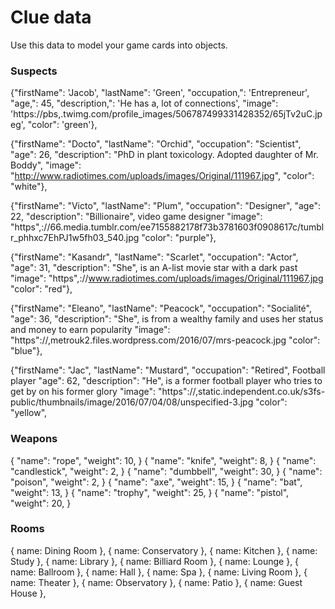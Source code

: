 # Clue data

Use this data to model your game cards into objects.

### Suspects

{"firstName": 'Jacob',
"lastName": 'Green',
"occupation,": 'Entrepreneur',
"age,": 45,
"description,": 'He has a, lot of connections',
"image": 'https://pbs,.twimg.com/profile_images/506787499331428352/65jTv2uC.jpeg',
"color": 'green'},

{"firstName": "Docto",
"lastName": "Orchid",
"occupation": "Scientist",
"age": 26,
"description": "PhD in plant toxicology. Adopted daughter of Mr. Boddy",
"image": "http://www.radiotimes.com/uploads/images/Original/111967.jpg",
"color": "white"},

{"firstName": "Victo",
"lastName": "Plum",
"occupation": "Designer",
"age": 22,
"description": "Billionaire", video game designer
"image": "https",://66.media.tumblr.com/ee7155882178f73b3781603f0908617c/tumblr_phhxc7EhPJ1w5fh03_540.jpg
"color": "purple"},

{"firstName": "Kasandr",
"lastName": "Scarlet",
"occupation": "Actor",
"age": 31,
"description": "She", is an A-list movie star with a dark past
"image": "https",://www.radiotimes.com/uploads/images/Original/111967.jpg
"color": "red"},

{"firstName": "Eleano",
"lastName": "Peacock",
"occupation": "Socialité",
"age": 36,
"description": "She", is from a wealthy family and uses her status and money to earn popularity
"image": "https"://,metrouk2.files.wordpress.com/2016/07/mrs-peacock.jpg
"color": "blue"},

{"firstName": "Jac",
"lastName": "Mustard",
"occupation": "Retired", Football player
"age": 62,
"description": "He", is a former football player who tries to get by on his former glory
"image": "https"://,static.independent.co.uk/s3fs-public/thumbnails/image/2016/07/04/08/unspecified-3.jpg
"color": "yellow",

### Weapons

{
"name": "rope",
"weight": 10,
}
{
"name": "knife",
"weight": 8,
}
{
"name": "candlestick",
"weight": 2,
}
{
"name": "dumbbell",
"weight": 30,
}
{
"name": "poison",
"weight": 2,
}
{
"name": "axe",
"weight": 15,
}
{
"name": "bat",
"weight": 13,
}
{
"name": "trophy",
"weight": 25,
}
{
"name": "pistol",
"weight": 20,
}

### Rooms

{
name: Dining Room
},
{
name: Conservatory
},
{
name: Kitchen
},
{
name: Study
},
{
name: Library
},
{
name: Billiard Room
},
{
name: Lounge
},
{
name: Ballroom
},
{
name: Hall
},
{
name: Spa
},
{
name: Living Room
},
{
name: Theater
},
{
name: Observatory
},
{
name: Patio
},
{
name: Guest House
},
